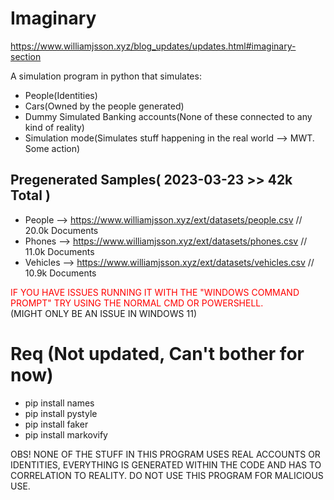 # Imaginary

https://www.williamjsson.xyz/blog_updates/updates.html#imaginary-section

A simulation program in python that simulates:
- People(Identities)
- Cars(Owned by the people generated)
- Dummy Simulated Banking accounts(None of these connected to any kind of reality)
- Simulation mode(Simulates stuff happening in the real world --> MWT. Some action)

## Pregenerated Samples( 2023-03-23 >> 42k Total )
- People    --> https://www.williamjsson.xyz/ext/datasets/people.csv // 20.0k Documents
- Phones    --> https://www.williamjsson.xyz/ext/datasets/phones.csv // 11.0k Documents
- Vehicles --> https://www.williamjsson.xyz/ext/datasets/vehicles.csv // 10.9k Documents

<span style="color: red;"> IF YOU HAVE ISSUES RUNNING IT WITH THE "WINDOWS COMMAND PROMPT" TRY USING THE NORMAL CMD OR POWERSHELL.</span> <br>(MIGHT ONLY BE AN ISSUE IN WINDOWS 11)<br>

# Req (Not updated, Can't bother for now)
- pip install names
- pip install pystyle
- pip install faker
- pip install markovify


OBS! NONE OF THE STUFF IN THIS PROGRAM USES REAL ACCOUNTS OR IDENTITIES, EVERYTHING IS GENERATED WITHIN THE CODE AND HAS TO CORRELATION TO REALITY. DO NOT USE THIS PROGRAM FOR MALICIOUS USE.
<br>
